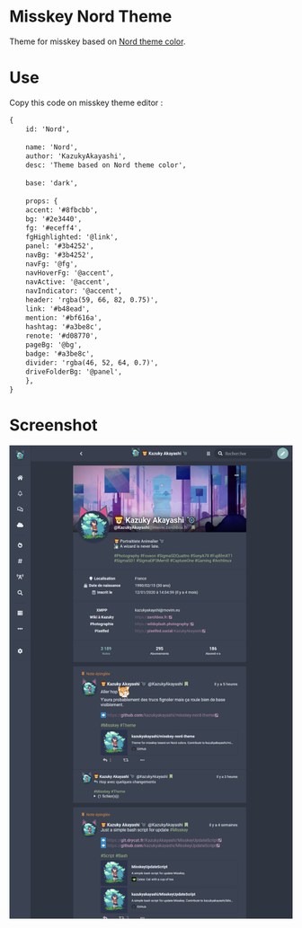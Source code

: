 # Misskey Nord Theme
Theme for misskey based on [Nord theme color](https://www.nordtheme.com/#palettes-modularity).

# Use

Copy this code on misskey theme editor :

```
{
	id: 'Nord',

	name: 'Nord',
	author: 'KazukyAkayashi',
	desc: 'Theme based on Nord theme color',

	base: 'dark',

	props: {
	accent: '#8fbcbb',
	bg: '#2e3440',
	fg: '#eceff4',
	fgHighlighted: '@link',
	panel: '#3b4252',
	navBg: '#3b4252',
	navFg: '@fg',
	navHoverFg: '@accent',
	navActive: '@accent',
	navIndicator: '@accent',
	header: 'rgba(59, 66, 82, 0.75)',
	link: '#b48ead',
	mention: '#bf616a',
	hashtag: '#a3be8c',
	renote: '#d08770',
	pageBg: '@bg',
	badge: '#a3be8c',
	divider: 'rgba(46, 52, 64, 0.7)',
	driveFolderBg: '@panel',
	},
}
```

# Screenshot

![Nord theme](misskey-nord-theme.png)
